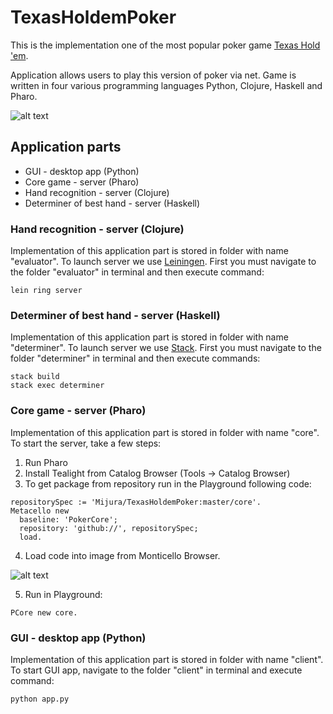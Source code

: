 # TexasHoldemPoker

This is the implementation one of the most popular poker game [Texas Hold 'em](https://en.wikipedia.org/wiki/Texas_hold_%27em).

Application allows users to play this version of poker via net. Game is written in four various programming languages Python, Clojure, Haskell and Pharo.

![alt text](https://s13.postimg.org/7qpifdvpz/thp.png)

## Application parts

* GUI - desktop app (Python)
* Core game - server (Pharo)
* Hand recognition - server (Clojure)
* Determiner of best hand - server (Haskell)

### Hand recognition - server (Clojure)

Implementation of this application part is stored in folder with name "evaluator". To launch server we use [Leiningen](https://leiningen.org/). First you must navigate to the folder "evaluator" in terminal and then execute command:
```
lein ring server
```

### Determiner of best hand - server (Haskell)

Implementation of this application part is stored in folder with name "determiner". To launch server we use [Stack](https://docs.haskellstack.org/en/stable/README/). First you must navigate to the folder "determiner" in terminal and then execute commands:
```
stack build
stack exec determiner
```

### Core game - server (Pharo)

Implementation of this application part is stored in folder with name "core". To start the server, take a few steps:

1) Run Pharo
2) Install Tealight from Catalog Browser (Tools -> Catalog Browser)
3) To get package from repository run in the Playground following code: 
```
repositorySpec := 'Mijura/TexasHoldemPoker:master/core'.
Metacello new
  baseline: 'PokerCore';
  repository: 'github://', repositorySpec;
  load.
```
4) Load code into image from Monticello Browser.

![alt text](https://s13.postimg.org/b1igsvl9z/load.png)

5) Run in Playground: 
```
PCore new core.
```

### GUI - desktop app (Python)

Implementation of this application part is stored in folder with name "client". To start GUI app, navigate to the folder "client" in terminal and execute command:
```
python app.py
```
